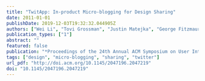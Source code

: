 ```yaml
---
title: "TwitApp: In-product Micro-blogging for Design Sharing"
date: 2011-01-01
publishDate: 2019-12-03T19:32:32.044905Z
authors: ["Wei Li", "Tovi Grossman", "Justin Matejka", "George Fitzmaurice"]
publication_types: ["1"]
abstract: ""
featured: false
publication: "*Proceedings of the 24th Annual ACM Symposium on User Interface Software and Technology*"
tags: ["design", "micro-blogging", "sharing", "twitter"]
url_pdf: "http://doi.acm.org/10.1145/2047196.2047219"
doi: "10.1145/2047196.2047219"
---
```


